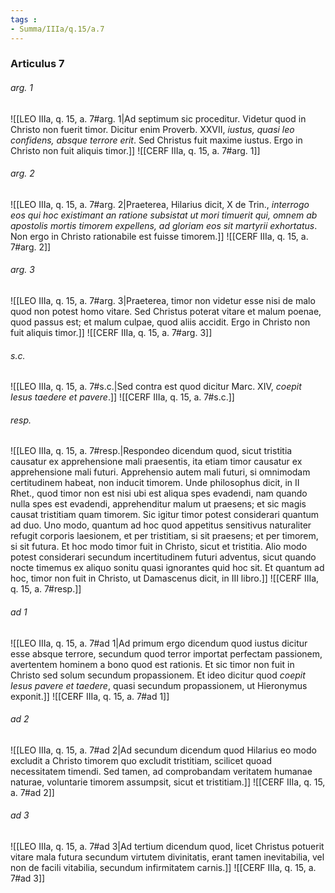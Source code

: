 ```yaml
---
tags : 
- Summa/IIIa/q.15/a.7
---
```


### Articulus 7

###### arg. 1
![[LEO IIIa, q. 15, a. 7#arg. 1|Ad septimum sic proceditur. Videtur quod in Christo non fuerit timor. Dicitur enim Proverb. XXVII, *iustus, quasi leo confidens, absque terrore erit*. Sed Christus fuit maxime iustus. Ergo in Christo non fuit aliquis timor.]]
![[CERF IIIa, q. 15, a. 7#arg. 1]]

###### arg. 2
![[LEO IIIa, q. 15, a. 7#arg. 2|Praeterea, Hilarius dicit, X de Trin., *interrogo eos qui hoc existimant an ratione subsistat ut mori timuerit qui, omnem ab apostolis mortis timorem expellens, ad gloriam eos sit martyrii exhortatus*. Non ergo in Christo rationabile est fuisse timorem.]]
![[CERF IIIa, q. 15, a. 7#arg. 2]]

###### arg. 3
![[LEO IIIa, q. 15, a. 7#arg. 3|Praeterea, timor non videtur esse nisi de malo quod non potest homo vitare. Sed Christus poterat vitare et malum poenae, quod passus est; et malum culpae, quod aliis accidit. Ergo in Christo non fuit aliquis timor.]]
![[CERF IIIa, q. 15, a. 7#arg. 3]]

###### s.c.
![[LEO IIIa, q. 15, a. 7#s.c.|Sed contra est quod dicitur Marc. XIV, *coepit Iesus taedere et pavere*.]]
![[CERF IIIa, q. 15, a. 7#s.c.]]

###### resp.
![[LEO IIIa, q. 15, a. 7#resp.|Respondeo dicendum quod, sicut tristitia causatur ex apprehensione mali praesentis, ita etiam timor causatur ex apprehensione mali futuri. Apprehensio autem mali futuri, si omnimodam certitudinem habeat, non inducit timorem. Unde philosophus dicit, in II Rhet., quod timor non est nisi ubi est aliqua spes evadendi, nam quando nulla spes est evadendi, apprehenditur malum ut praesens; et sic magis causat tristitiam quam timorem. Sic igitur timor potest considerari quantum ad duo. Uno modo, quantum ad hoc quod appetitus sensitivus naturaliter refugit corporis laesionem, et per tristitiam, si sit praesens; et per timorem, si sit futura. Et hoc modo timor fuit in Christo, sicut et tristitia. Alio modo potest considerari secundum incertitudinem futuri adventus, sicut quando nocte timemus ex aliquo sonitu quasi ignorantes quid hoc sit. Et quantum ad hoc, timor non fuit in Christo, ut Damascenus dicit, in III libro.]]
![[CERF IIIa, q. 15, a. 7#resp.]]

###### ad 1
![[LEO IIIa, q. 15, a. 7#ad 1|Ad primum ergo dicendum quod iustus dicitur esse absque terrore, secundum quod terror importat perfectam passionem, avertentem hominem a bono quod est rationis. Et sic timor non fuit in Christo sed solum secundum propassionem. Et ideo dicitur quod *coepit Iesus pavere et taedere*, quasi secundum propassionem, ut Hieronymus exponit.]]
![[CERF IIIa, q. 15, a. 7#ad 1]]

###### ad 2
![[LEO IIIa, q. 15, a. 7#ad 2|Ad secundum dicendum quod Hilarius eo modo excludit a Christo timorem quo excludit tristitiam, scilicet quoad necessitatem timendi. Sed tamen, ad comprobandam veritatem humanae naturae, voluntarie timorem assumpsit, sicut et tristitiam.]]
![[CERF IIIa, q. 15, a. 7#ad 2]]

###### ad 3
![[LEO IIIa, q. 15, a. 7#ad 3|Ad tertium dicendum quod, licet Christus potuerit vitare mala futura secundum virtutem divinitatis, erant tamen inevitabilia, vel non de facili vitabilia, secundum infirmitatem carnis.]]
![[CERF IIIa, q. 15, a. 7#ad 3]]

